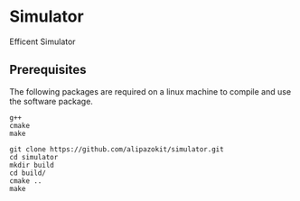 # Simulator
Efficent Simulator


## Prerequisites
The following packages are required on a linux machine to compile and use the software package.
```
g++
cmake
make
```


```
git clone https://github.com/alipazokit/simulator.git
cd simulator
mkdir build
cd build/
cmake ..
make

```
